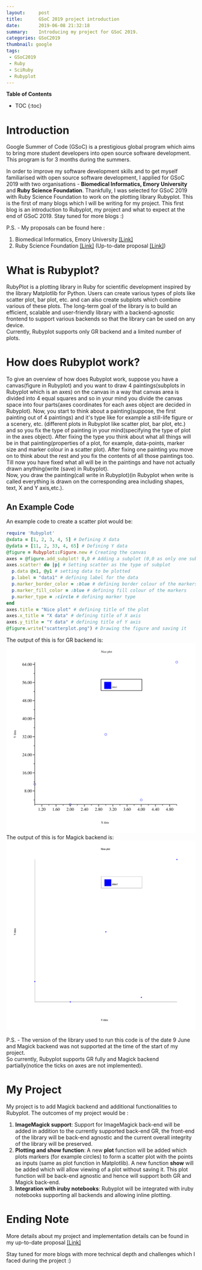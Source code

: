 ```yaml
---
layout:     post
title:      GSoC 2019 project introduction
date:       2019-06-08 21:32:18
summary:    Introducing my project for GSoC 2019.
categories: GSoC2019
thumbnail: google
tags:
 - GSoC2019
 - Ruby
 - SciRuby
 - Rubyplot
---
```

**Table of Contents**
* TOC
{:toc}
  
# Introduction
Google Summer of Code (GSoC) is a prestigious global program which aims to bring more student developers into open source software development. This program is for 3 months during the summers.  
  
In order to improve my software development skills and to get myself familiarised with open source software development, I applied for GSoC 2019 with two organisations - **Biomedical Informatics, Emory University** and **Ruby Science Foundation**. Thankfully, I was selected for GSoC 2019 with Ruby Science Foundation to work on the plotting library Rubyplot. This is the first of many blogs which I will be writing for my project. This first blog is an introduction to Rubyplot, my project and what to expect at the end of GSoC 2019. Stay tuned for more blogs :)  
  
P.S. - My proposals can be found here :
1. Biomedical Informatics, Emory University [[Link]](https://docs.google.com/document/d/1wGPSaHtE7v-tGWbXaIkxzNwbvQ6cCp0R5lxFxI0JGak/edit?usp=sharing)  
2. Ruby Science Foundation [[Link]](https://docs.google.com/document/d/1UoAE2MQ0l67ZZ0UWjykmRZnCHO_u22FM2zlHfVYUyEQ/edit?usp=sharing) (Up-to-date proposal [[Link]](https://github.com/alishdipani/rubyplot/wiki/GSoC-2019-Proposal))  
  
# What is Rubyplot?
RubyPlot is a plotting library in Ruby for scientific development inspired by the library Matplotlib for Python. Users can create various types of plots like scatter plot, bar plot, etc. and can also create subplots which combine various of these plots. The long-term goal of the library is to build an efficient, scalable and user-friendly library with a backend-agnostic frontend to support various backends so that the library can be used on any device.  
Currently, Rubyplot supports only GR backend and a limited number of plots.  
  
# How does Rubyplot work?
To give an overview of how does Rubyplot work, suppose you have a canvas(figure in Rubyplot) and you want to draw 4 paintings(subplots in Rubyplot which is an axes) on the canvas in a way that canvas area is divided into 4 equal squares and so in your mind you divide the canvas space into four parts(axes coordinates for each axes object are decided in Rubyplot). Now, you start to think about a painting(suppose, the first painting out of 4 paintings) and it's type like for example a still-life figure or a scenery, etc. (different plots in Rubyplot like scatter plot, bar plot, etc.) and so you fix the type of painting in your mind(specifying the type of plot in the axes object). After fixing the type you think about what all things will be in that painting(properties of a plot, for example, data-points, marker size and marker colour in a scatter plot). After fixing one painting you move on to think about the rest and you fix the contents of all those paintings too.  
Till now you have fixed what all will be in the paintings and have not actually drawn anything(write (save) in Rubyplot).  
Now, you draw the painting(call write in Rubyplot)(in Rubyplot when write is called everything is drawn on the corresponding area including shapes, text, X and Y axis,etc.).  
  
## An Example Code
An example code to create a scatter plot would be:
```ruby
require 'Rubyplot'
@xdata = [1, 2, 3, 4, 5] # Defining X data
@ydata = [11, 2, 33, 4, 65] # Defining Y data
@figure = Rubyplot::Figure.new # Creating the canvas
axes = @figure.add_subplot! 0,0 # Adding a subplot (0,0 as only one subplot is to be plotted)
axes.scatter! do |p| # Setting scatter as the type of subplot
  p.data @x1, @y1 # setting data to be plotted
  p.label = "data1" # defining label for the data
  p.marker_border_color = :blue # defining border colour of the markers
  p.marker_fill_color = :blue # defining fill colour of the markers
  p.marker_type = :circle # defining marker type
end
axes.title = "Nice plot" # defining title of the plot
axes.x_title = "X data" # defining title of X axis
axes.y_title = "Y data" # defining title of Y axis
@figure.write("scatterplot.png") # Drawing the figure and saving it
```

The output of this is for GR backend is:  
![Scatter-plot with GR backend](https://raw.githubusercontent.com/alishdipani/alishdipani.github.io/master/_posts/Resources/GSoC_2019_project_introduction/scatter_GR.png)
The output of this is for Magick backend is:  
![Scatter-Plot with Magick backend](https://raw.githubusercontent.com/alishdipani/alishdipani.github.io/master/_posts/Resources/GSoC_2019_project_introduction/scatter_Magick.png)

P.S. - The version of the library used to run this code is of the date 9 June and Magick backend was not supported at the time of the start of my project.  
So currently, Rubyplot supports GR fully and Magick backend partially(notice the ticks on axes are not implemented).

# My Project
My project is to add Magick backend and additional functionalities to Rubyplot. The outcomes of my project would be :
1. **ImageMagick support**:  Support for ImageMagick back-end will be added in addition to the currently supported back-end GR, the front-end of the library will be back-end agnostic and the current overall integrity of the library will be preserved.
2. **Plotting and show function**: A new **plot** function will be added which plots markers (for example circles) to form a scatter plot with the points as inputs (same as plot function in Matplotlib). A new function **show** will be added which will allow viewing of a plot without saving it. This plot function will be back-end agnostic and hence will support both GR and Magick back-end.
3. **Integration with iruby notebooks**: Rubyplot will be integrated with iruby notebooks supporting all backends and allowing inline plotting.  
  
# Ending Note
More details about my project and implementation details can be found in my up-to-date proposal [[Link]](https://github.com/alishdipani/rubyplot/wiki/GSoC-2019-Proposal)  
  
Stay tuned for more blogs with more technical depth and challenges which I faced during the project :)
